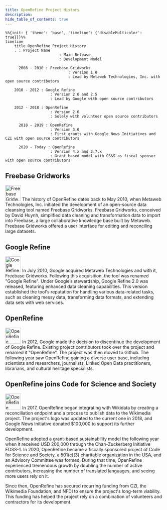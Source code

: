 ```yaml
---
title: OpenRefine Project History
description: 
hide_table_of_contents: true
---
```


```mermaid
%%{init: { 'theme': 'base', 'timeline': {'disableMulticolor': true}}}%%
timeline
    title OpenRefine Project History
    . : Project Name
                        : Main Release
                        : Development Model

      2008 - 2010 : Freebase Gridworks
                            : Version 1.0
                            : Lead by Metaweb Technologies, Inc. with open source contributors

    2010 - 2012 : Google Refine
                    : Version 2.0 and 2.5
                    : Lead by Google with open source contributors

    2012 - 2018 : OpenRefine
                    : Version 2.6
                    : Solely with volunteer open source contributors

      2018 - 2019 : OpenRefine
                    : Version 3.0
                    : First grants with Google News Initiatives and CZI with open source contributors

      2020 - Today : OpenRefine
                    : Version 4.x and 3.7.x
                    : Grant based model with CS&S as fiscal sponsor with open source contributors
```

## Freebase Gridworks
<img src="/img/logo/freebase.png" alt="Freebase Gridworks" height="50"/>
The history of OpenRefine dates back to May 2010, when Metaweb Technologies, Inc. initiated the development of an open-source data cleansing tool named Freebase Gridworks. Freebase Gridworks, conceived by David Huynh, simplified data cleaning and transformation data to import into Freebase, a large collaborative knowledge base built by Metaweb. Freebase Gridworks offered a user interface for editing and reconciling large datasets.

## Google Refine
<img src="/img/logo/google-refine.png" alt="Google Refine" height="50"/>
In July 2010, Google acquired Metaweb Technologies and with it, Freebase Gridworks. Following this acquisition, the tool was renamed "Google Refine". Under Google’s stewardship, Google Refine 2.0 was released, featuring enhanced data cleaning capabilities. This version established the tool's reputation for handling various data-related tasks, such as cleaning messy data, transforming data formats, and extending data sets with web services.

## OpenRefine
<img src="/img/logo/open-refine.png" alt="OpenRefine" height="50"/>
In 2012, Google made the decision to discontinue the development of Google Refine. Existing project contributors took over the project and renamed it "OpenRefine". The project was then moved to Github. The following year saw OpenRefine gaining a diverse user base, including scientists and researchers, journalists, Linked Open Data practitioners, librarians, and cultural heritage specialists.

## OpenRefine joins Code for Science and Society
<img src="/img/logo/OpenRefine.png" alt="OpenRefine" height="50"/>
In 2017, OpenRefine began integrating with Wikidata by creating a reconciliation endpoint and a process to publish data to the Wikimedia project. The project's logo was updated to the current one in 2018, and Google News Initiative donated $100,000 to support its further development. 

OpenRefine adopted a grant-based sustainability model the following year when it received USD 200,000 through the Chan-Zuckerberg Initiative EOSS-1. In 2020, OpenRefine became a fiscally sponsored project of Code for Science and Society, a 501(c)(3) charitable organization in the USA, and an Advisory Committee was formed. During that time, OpenRefine experienced tremendous growth by doubling the number of active contributors, increasing the number of translated languages, and seeing more users rely on it.

Since then, OpenRefine has secured recurring funding from CZI, the Wikimedia Foundation, and NFDI to ensure the project's long-term viability. This funding has helped the project rely on a combination of volunteers and contractors for its development. 

